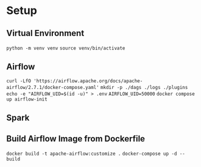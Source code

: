 # Setup

## Virtual Environment

`python -m venv venv`
`source venv/bin/activate`

## Airflow 

`curl -LfO 'https://airflow.apache.org/docs/apache-airflow/2.7.1/docker-compose.yaml'`
`mkdir -p ./dags ./logs ./plugins`
`echo -e "AIRFLOW_UID=$(id -u)" > .env`
`AIRFLOW_UID=50000`
`docker compose up airflow-init`

## Spark

## Build Airflow Image from Dockerfile
`docker build -t apache-airflow:customize .`
`docker-compose up -d --build`